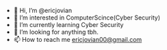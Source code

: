 - 👋 Hi, I’m @ericjovian
- 👀 I’m interested in ComputerScince(Cyber Security)
- 🌱 I’m currently learning Cyber Security
- 💞️ I’m looking for anything tbh.
- 📫 How to reach me ericjovian00@gmail.com

<!---
ericjovian/ericjovian is a ✨ special ✨ repository because its `README.md` (this file) appears on your GitHub profile.
You can click the Preview link to take a look at your changes.
--->
